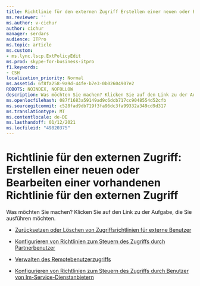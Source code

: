 ```yaml
---
title: Richtlinie für den externen Zugriff Erstellen einer neuen oder Bearbeiten einer vorhandenen Richtlinie für den externen Zugriff
ms.reviewer: ''
ms.author: v-cichur
author: cichur
manager: serdars
audience: ITPro
ms.topic: article
ms.custom:
- ms.lync.lscp.ExtPolicyEdit
ms.prod: skype-for-business-itpro
f1.keywords:
- CSH
localization_priority: Normal
ms.assetid: 6f8fa258-9a9d-44fe-b7e3-0b02604907e2
ROBOTS: NOINDEX, NOFOLLOW
description: Was möchten Sie machen? Klicken Sie auf den Link zu der Aufgabe, die Sie ausführen möchten.
ms.openlocfilehash: 087f1683a59149ad9c6dcb717cc9048554d52cfb
ms.sourcegitcommit: c528fad9db719f3fa96dc3fa99332a349cd9d317
ms.translationtype: MT
ms.contentlocale: de-DE
ms.lasthandoff: 01/12/2021
ms.locfileid: "49820375"
---
```

# <a name="external-access-policy-create-new-or-edit-existing"></a>Richtlinie für den externen Zugriff: Erstellen einer neuen oder Bearbeiten einer vorhandenen Richtlinie für den externen Zugriff

Was möchten Sie machen? Klicken Sie auf den Link zu der Aufgabe, die Sie ausführen möchten.

- [Zurücksetzen oder Löschen von Zugriffsrichtlinien für externe Benutzer](https://technet.microsoft.com/library/5f9b4528-f4f1-4d52-816d-156c3c7298ad.aspx)

- [Konfigurieren von Richtlinien zum Steuern des Zugriffs durch Partnerbenutzer](https://technet.microsoft.com/library/5485e208-81e4-4e59-9aeb-1232c11dd8a2.aspx)

- [Verwalten des Remotebenutzerzugriffs](https://technet.microsoft.com/library/8f556849-692b-44a0-9514-4468fc9a39d0.aspx)

- [Konfigurieren von Richtlinien zum Steuern des Zugriffs durch Benutzer von Im-Service-Dienstanbietern](https://technet.microsoft.com/library/5321598c-1ab1-40e3-b739-4b2e6d0a3a3b.aspx)



